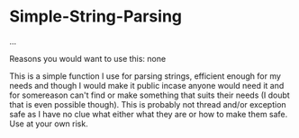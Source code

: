 # Simple-String-Parsing

...

Reasons you would want to use this:
none

This is a simple function I use for parsing strings, efficient enough for my needs and though I would make it public incase anyone would need it and for somereason can't find or make something that suits their needs (I doubt that is even possible though). This is probably not thread and/or exception safe as I have no clue what either what they are or how to make them safe. Use at your own risk.
